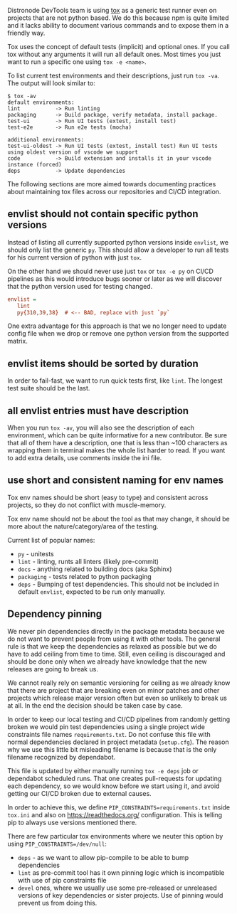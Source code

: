 Distronode DevTools team is using [tox](https://tox.wiki/) as a generic test runner even on projects that are not python based. We do this because npm is quite limited and it lacks ability to document various commands and to expose them in a friendly way.

Tox uses the concept of default tests (implicit) and optional ones. If you call tox without any arguments it will run all default ones. Most times you just want to run a specific one using `tox -e <name>`.

To list current test environments and their descriptions, just run `tox -va`. The output will look similar to:

```text
$ tox -av
default environments:
lint           -> Run linting
packaging      -> Build package, verify metadata, install package.
test-ui        -> Run UI tests (extest, install test)
test-e2e       -> Run e2e tests (mocha)

additional environments:
test-ui-oldest -> Run UI tests (extest, install test) Run UI tests using oldest version of vscode we support
code           -> Build extension and installs it in your vscode instance (forced)
deps           -> Update dependencies
```

The following sections are more aimed towards documenting practices about maintaining tox files across our repositories and CI/CD integration.

## envlist should not contain specific python versions

Instead of listing all currently supported python versions inside `envlist`, we should only list the generic `py`. This should allow a developer to run all tests for his current version of python with just `tox`.

On the other hand we should never use just `tox` or `tox -e py` on CI/CD pipelines as this would introduce bugs sooner or later as we will discover that the python version used for testing changed.

```ini
envlist =
   lint
   py{310,39,38}  # <-- BAD, replace with just `py`
```

One extra advantage for this approach is that we no longer need to update config file when we drop or remove one python version from the supported matrix.

## envlist items should be sorted by duration

In order to fail-fast, we want to run quick tests first, like `lint`. The longest test suite should be the last.

## all envlist entries must have description

When you run `tox -av`, you will also see the description of each environment, which can be quite informative for a new contributor. Be sure that all of them have a description, one that is less than ~100 characters as wrapping them in terminal makes the whole list harder to read. If you want to add extra details, use comments inside the ini file.

## use short and consistent naming for env names

Tox env names should be short (easy to type) and consistent across projects, so they do not conflict with muscle-memory.

Tox env name should not be about the tool as that may change, it should be more about the nature/category/area of the testing.

Current list of popular names:

- `py` - unitests
- `lint` - linting, runts all linters (likely pre-commit)
- `docs` - anything related to building docs (aka Sphinx)
- `packaging` - tests related to python packaging
- `deps` - Bumping of test dependencies. This should not be included in default `envlist`, expected to be run only manually.

## Dependency pinning

We never pin dependencies directly in the package metadata because we do not want to prevent people from using it with other tools. The general rule is that we keep the dependencies as relaxed as possible but we do have to add ceiling from time to time. Still, even ceiling is discouraged and should be done only when we already have knowledge that the new releases are going to break us.

We cannot really rely on semantic versioning for ceiling as we already know that there are project that are breaking even on minor patches and other projects which release major version often but even so unlikely to break us at all. In the end the decision should be taken case by case.

In order to keep our local testing and CI/CD pipelines from randomly getting broken we would pin test dependencies using a single project wide constraints file names `requirements.txt`. Do not confuse this file with normal dependencies declared in project metadata (`setup.cfg`). The reason why we use this little bit misleading filename is because that is the only filename recognized by dependabot.

This file is updated by either manually running `tox -e deps` job or dependabot scheduled runs. That one creates pull-requests for updating each dependency, so we would know before we start using it, and avoid getting our CI/CD broken due to external causes.

In order to achieve this, we define `PIP_CONSTRAINTS=requirements.txt` inside `tox.ini` and also on https://readthedocs.org/ configuration. This is telling pip to always use versions mentioned there.

There are few particular tox environments where we neuter this option by using `PIP_CONSTRAINTS=/dev/null`:

- `deps` - as we want to allow pip-compile to be able to bump dependencies
- `lint` as pre-commit tool has it own pinning logic which is incompatible with use of pip constraints file
- `devel` ones, where we usually use some pre-released or unreleased versions of key dependencies or sister projects. Use of pinning would prevent us from doing this.
